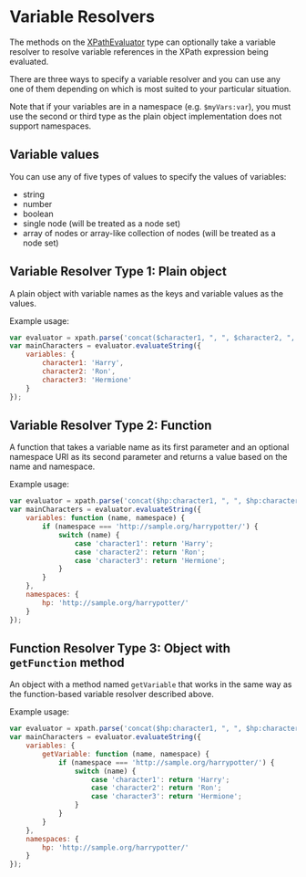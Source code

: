 # Variable Resolvers

The methods on the [XPathEvaluator](#) type can optionally take a variable resolver to resolve 
variable references in the XPath expression being evaluated.

There are three ways to specify a variable resolver and you can use any one of them depending on which is 
most suited to your particular situation.

Note that if your variables are in a namespace (e.g. `$myVars:var`), you must use the second or third 
type as the plain object implementation does not support namespaces.

## Variable values

You can use any of five types of values to specify the values of variables:

- string
- number
- boolean
- single node (will be treated as a node set)
- array of nodes or array-like collection of nodes (will be treated as a node set)

## Variable Resolver Type 1: Plain object

A plain object with variable names as the keys and variable values as the values.

Example usage:

````javascript
var evaluator = xpath.parse('concat($character1, ", ", $character2, ", and ", $character3)');
var mainCharacters = evaluator.evaluateString({
    variables: {
        character1: 'Harry',
        character2: 'Ron',
        character3: 'Hermione'
    }
});
````

## Variable Resolver Type 2: Function

A function that takes a variable name as its first parameter and an optional namespace URI as its second parameter 
and returns a value based on the name and namespace.

Example usage:

````javascript
var evaluator = xpath.parse('concat($hp:character1, ", ", $hp:character2, ", and ", $hp:character3)');
var mainCharacters = evaluator.evaluateString({
    variables: function (name, namespace) {
        if (namespace === 'http://sample.org/harrypotter/') {
            switch (name) {
                case 'character1': return 'Harry';
                case 'character2': return 'Ron';
                case 'character3': return 'Hermione';
            }
        }
    },
    namespaces: {
        hp: 'http://sample.org/harrypotter/'
    }
});
````

## Function Resolver Type 3: Object with `getFunction` method

An object with a method named `getVariable` that works in the same way as the function-based variable resolver 
described above.

Example usage:

````javascript
var evaluator = xpath.parse('concat($hp:character1, ", ", $hp:character2, ", and ", $hp:character3)');
var mainCharacters = evaluator.evaluateString({
    variables: {
        getVariable: function (name, namespace) {
            if (namespace === 'http://sample.org/harrypotter/') {
                switch (name) {
                    case 'character1': return 'Harry';
                    case 'character2': return 'Ron';
                    case 'character3': return 'Hermione';
                }
            }
        }
    },
    namespaces: {
        hp: 'http://sample.org/harrypotter/'
    }
});
````
